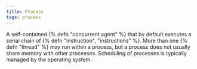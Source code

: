 ```yaml
---
title: Process
tags: process
---
```

A self-contained {% defn "concurrent agent" %} that by
default executes a serial chain of
{% defn "instruction", "instructions" %}. More than one {% defn "thread" %} may
run within a process, but a process does
not usually share memory with other
processes. Scheduling of processes is
typically managed by the operating system.